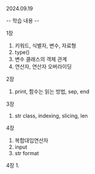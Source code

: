 2024.09.19

-- 학습 내용 --

1장
1. 키워드, 식별자, 변수, 자료형
2. type()
3. 변수 클래스의 객체 관계
2. 연산자, 연산자 오버라이딩

2장
1. print, 함수는 읽는 방법, sep, end

3장
1. str class, indexing, slicing, len

4장
1. 복합대입연산자
2. input
3. str format

4장
1. 